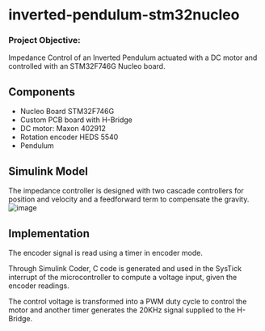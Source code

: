 # inverted-pendulum-stm32nucleo

### Project Objective:
Impedance Control of an Inverted Pendulum actuated with a DC motor and controlled with an STM32F746G Nucleo board.

## Components
- Nucleo Board STM32F746G
- Custom PCB board with H-Bridge
- DC motor: Maxon 402912
- Rotation encoder HEDS 5540
- Pendulum

## Simulink Model
The impedance controller is designed with two cascade controllers for position and velocity and a feedforward term to compensate the gravity.
![image](https://user-images.githubusercontent.com/41896432/86565828-db999180-bf68-11ea-9215-6d40b571ef43.png)

## Implementation
The encoder signal is read using a timer in encoder mode.

Through Simulink Coder, C code is generated and used in the SysTick interrupt of the microcontroller to compute a voltage input, given the encoder readings.

The control voltage is transformed into a PWM duty cycle to control the motor and another timer generates the 20KHz signal supplied to the H-Bridge.
